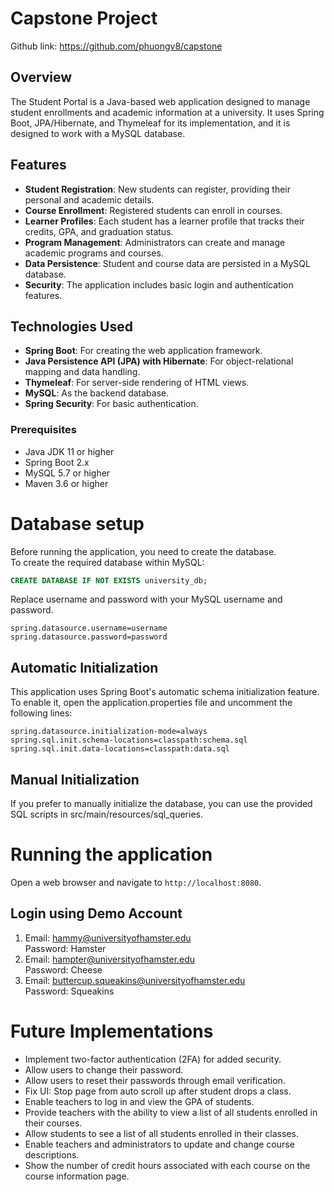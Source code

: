 # Capstone Project
Github link: https://github.com/phuongv8/capstone

## Overview

The Student Portal is a Java-based web application designed to manage student enrollments and academic information at a university. It uses Spring Boot, JPA/Hibernate, and Thymeleaf for its implementation, and it is designed to work with a MySQL database.

## Features
- **Student Registration**: New students can register, providing their personal and academic details.
- **Course Enrollment**: Registered students can enroll in courses.
- **Learner Profiles**: Each student has a learner profile that tracks their credits, GPA, and graduation status.
- **Program Management**: Administrators can create and manage academic programs and courses.
- **Data Persistence**: Student and course data are persisted in a MySQL database.
- **Security**: The application includes basic login and authentication features.

## Technologies Used
- **Spring Boot**: For creating the web application framework.
- **Java Persistence API (JPA) with Hibernate**: For object-relational mapping and data handling.
- **Thymeleaf**: For server-side rendering of HTML views.
- **MySQL**: As the backend database.
- **Spring Security**: For basic authentication.

### Prerequisites
- Java JDK 11 or higher
- Spring Boot 2.x
- MySQL 5.7 or higher
- Maven 3.6 or higher

# Database setup
Before running the application, you need to create the database.   
To create the required database within MySQL:
```sql 
CREATE DATABASE IF NOT EXISTS university_db;
```

Replace username and password with your MySQL username and password.
```properties
spring.datasource.username=username
spring.datasource.password=password
```

## Automatic Initialization
This application uses Spring Boot's automatic schema initialization feature.  
To enable it, open the application.properties file and uncomment the following lines:
```properties
spring.datasource.initialization-mode=always
spring.sql.init.schema-locations=classpath:schema.sql
spring.sql.init.data-locations=classpath:data.sql
```

## Manual Initialization
If you prefer to manually initialize the database, you can use the provided SQL scripts in src/main/resources/sql_queries.  

# Running the application
Open a web browser and navigate to `http://localhost:8080`.

## Login using Demo Account
1. Email: hammy@universityofhamster.edu  
Password: Hamster
2. Email: hampter@universityofhamster.edu  
   Password: Cheese
3. Email: buttercup.squeakins@universityofhamster.edu  
   Password: Squeakins

# Future Implementations
- Implement two-factor authentication (2FA) for added security.
- Allow users to change their password.
- Allow users to reset their passwords through email verification.
- Fix UI: Stop page from auto scroll up after student drops a class.
- Enable teachers to log in and view the GPA of students.
- Provide teachers with the ability to view a list of all students enrolled in their courses.
- Allow students to see a list of all students enrolled in their classes.
- Enable teachers and administrators to update and change course descriptions.
- Show the number of credit hours associated with each course on the course information page.
